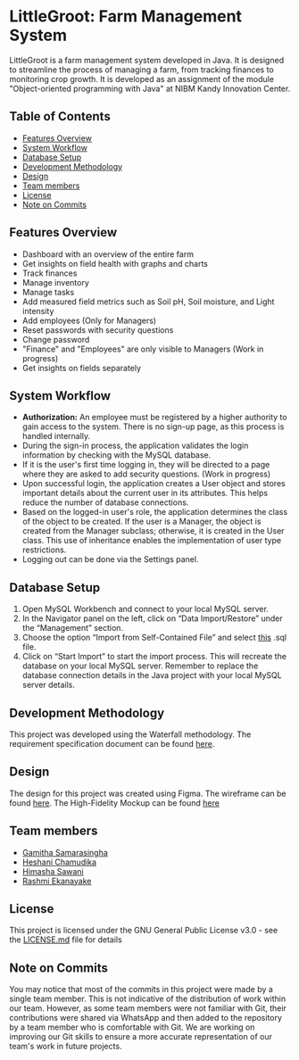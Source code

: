 # LittleGroot: Farm Management System

LittleGroot is a farm management system developed in Java. It is designed to streamline the process of managing a farm, from tracking finances to monitoring crop growth. It is developed as an assignment of the module "Object-oriented programming with Java" at NIBM Kandy Innovation Center.

## Table of Contents

- [Features Overview](#features-overview)
- [System Workflow](#system-workflow)
- [Database Setup](#database-setup)
- [Development Methodology](#development-methodology)
- [Design](#design)
- [Team members](#team-members)
- [License](#license)
- [Note on Commits](#note-on-commits)

## Features Overview

- Dashboard with an overview of the entire farm
- Get insights on field health with graphs and charts
- Track finances
- Manage inventory
- Manage tasks
- Add measured field metrics such as Soil pH, Soil moisture, and Light intensity
- Add employees (Only for Managers)
- Reset passwords with security questions
- Change password
- "Finance" and "Employees" are only visible to Managers (Work in progress)
- Get insights on fields separately

## System Workflow

- **Authorization:** An employee must be registered by a higher authority to gain access to the system. There is no sign-up page, as this process is handled internally.
- During the sign-in process, the application validates the login information by checking with the MySQL database.
- If it is the user's first time logging in, they will be directed to a page where they are asked to add security questions. (Work in progress)
- Upon successful login, the application creates a User object and stores important details about the current user in its attributes. This helps reduce the number of database connections.
- Based on the logged-in user's role, the application determines the class of the object to be created. If the user is a Manager, the object is created from the Manager subclass; otherwise, it is created in the User class. This use of inheritance enables the implementation of user type restrictions.
- Logging out can be done via the Settings panel.

## Database Setup
1. Open MySQL Workbench and connect to your local MySQL server.
2. In the Navigator panel on the left, click on “Data Import/Restore” under the “Management” section.
3. Choose the option “Import from Self-Contained File” and select [this](https://github.com/gamithasam/LittleGroot/blob/master/Database/DatabaseDump.sql) .sql file.
4. Click on “Start Import” to start the import process.
This will recreate the database on your local MySQL server. Remember to replace the database connection details in the Java project with your local MySQL server details.

## Development Methodology

This project was developed using the Waterfall methodology. The requirement specification document can be found [here](https://github.com/gamithasam/LittleGroot/blob/master/Requirements/SRS%20-%20Java%20Project.pdf).

## Design

The design for this project was created using Figma. The wireframe can be found [here](https://github.com/gamithasam/LittleGroot/tree/master/Design/Wireframe). The High-Fidelity Mockup can be found [here](https://github.com/gamithasam/LittleGroot/tree/master/Design/Hifi%20Mockup)

## Team members

- [Gamitha Samarasingha](https://github.com/gamithasam)
- [Heshani Chamudika](https://github.com/heshanichamudika)
- [Himasha Sawani](https://github.com/HimashaSawani)
- [Rashmi Ekanayake](https://github.com/RashmiAyodhya)

## License

This project is licensed under the GNU General Public License v3.0 - see the [LICENSE.md](https://github.com/gamithasam/LittleGroot/blob/master/LICENSE.md) file for details

## Note on Commits

You may notice that most of the commits in this project were made by a single team member. This is not indicative of the distribution of work within our team. However, as some team members were not familiar with Git, their contributions were shared via WhatsApp and then added to the repository by a team member who is comfortable with Git. We are working on improving our Git skills to ensure a more accurate representation of our team's work in future projects.
